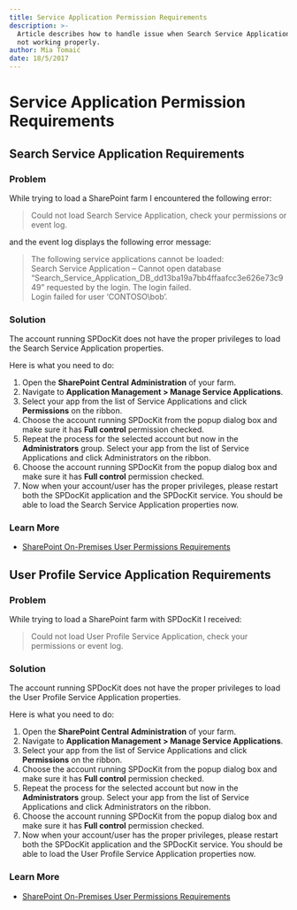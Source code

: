 ```yaml
---
title: Service Application Permission Requirements
description: >-
  Article describes how to handle issue when Search Service Application load is
  not working properly.
author: Mia Tomaić
date: 18/5/2017
---
```


# Service Application Permission Requirements

## Search Service Application Requirements

### Problem

While trying to load a SharePoint farm I encountered the following error:

> Could not load Search Service Application, check your permissions or event log.

and the event log displays the following error message:

> The following service applications cannot be loaded:  
> Search Service Application – Cannot open database “Search\_Service\_Application\_DB\_dd13ba19a7bb4ffaafcc3e626e73c949” requested by the login. The login failed.  
> Login failed for user ‘CONTOSO\bob’.

### Solution

The account running SPDocKit does not have the proper privileges to load the Search Service Application properties.

Here is what you need to do: 

1. Open the **SharePoint Central Administration** of your farm.
2. Navigate to **Application Management &gt; Manage Service Applications**. 
3. Select your app from the list of Service Applications and click **Permissions** on the ribbon. 
4. Choose the account running SPDocKit from the popup dialog box and make sure it has **Full control** permission checked. 
5. Repeat the process for the selected account but now in the **Administrators** group. Select your app from the list of Service Applications and click Administrators on the ribbon. 
6. Choose the account running SPDocKit from the popup dialog box and make sure it has **Full control** permission checked. 
7. Now when your account/user has the proper privileges, please restart both the SPDocKit application and the SPDocKit service. You should be able to load the Search Service Application properties now.

### Learn More

* [SharePoint On-Premises User Permissions Requirements](user-permissions-requirements.md)

## User Profile Service Application Requirements

### Problem

While trying to load a SharePoint farm with SPDocKit I received:

> Could not load User Profile Service Application, check your permissions or event log.

### Solution

The account running SPDocKit does not have the proper privileges to load the User Profile Service Application properties.

Here is what you need to do: 

1. Open the **SharePoint Central Administration** of your farm. 
2. Navigate to **Application Management &gt; Manage Service Applications**. 
3. Select your app from the list of Service Applications and click **Permissions** on the ribbon. 
4. Choose the account running SPDocKit from the popup dialog box and make sure it has **Full control** permission checked. 
5. Repeat the process for the selected account but now in the **Administrators** group. Select your app from the list of Service Applications and click Administrators on the ribbon. 
6. Choose the account running SPDocKit from the popup dialog box and make sure it has **Full control** permission checked. 
7. Now when your account/user has the proper privileges, please restart both the SPDocKit application and the SPDocKit service. You should be able to load the User Profile Service Application properties now.

### Learn More

* [SharePoint On-Premises User Permissions Requirements](user-permissions-requirements.md)

